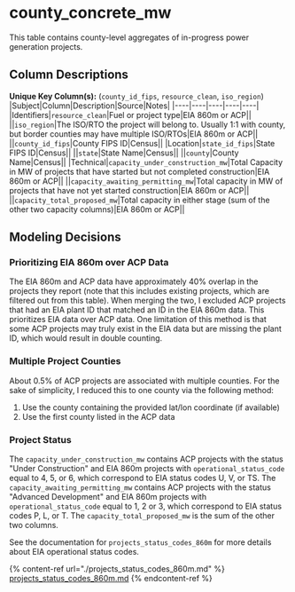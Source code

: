 # county_concrete_mw

This table contains county-level aggregates of in-progress power generation projects.

## Column Descriptions

**Unique Key Column(s):** (`county_id_fips`, `resource_clean`, `iso_region`)
|Subject|Column|Description|Source|Notes|
|----|----|----|----|----|
|Identifiers|`resource_clean`|Fuel or project type|EIA 860m or ACP||
||`iso_region`|The ISO/RTO the project will belong to. Usually 1:1 with county, but border counties may have multiple ISO/RTOs|EIA 860m or ACP||
||`county_id_fips`|County FIPS ID|Census||
|Location|`state_id_fips`|State FIPS ID|Census||
||`state`|State Name|Census||
||`county`|County Name|Census||
|Technical|`capacity_under_construction_mw`|Total Capacity in MW of projects that have started but not completed construction|EIA 860m or ACP||
||`capacity_awaiting_permitting_mw`|Total capacity in MW of projects that have not yet started construction|EIA 860m or ACP||
||`capacity_total_proposed_mw`|Total capacity in either stage (sum of the other two capacity columns)|EIA 860m or ACP||

## Modeling Decisions

### Prioritizing EIA 860m over ACP Data

The EIA 860m and ACP data have approximately 40% overlap in the projects they report (note that this includes existing projects, which are filtered out from this table). When merging the two, I excluded ACP projects that had an EIA plant ID that matched an ID in the EIA 860m data. This prioritizes EIA data over ACP data. One limitation of this method is that some ACP projects may truly exist in the EIA data but are missing the plant ID, which would result in double counting.

### Multiple Project Counties

About 0.5% of ACP projects are associated with multiple counties. For the sake of simplicity, I reduced this to one county via the following method:

1. Use the county containing the provided lat/lon coordinate (if available)
1. Use the first county listed in the ACP data

### Project Status

The `capacity_under_construction_mw` contains ACP projects with the status "Under Construction" and EIA 860m projects with `operational_status_code` equal to 4, 5, or 6, which correspond to EIA status codes U, V, or TS. The `capacity_awaiting_permitting_mw` contains ACP projects with the status "Advanced Development" and EIA 860m projects with `operational_status_code` equal to 1, 2 or 3, which correspond to EIA status codes P, L, or T. The `capacity_total_proposed_mw` is the sum of the other two columns.

See the documentation for `projects_status_codes_860m` for more details about EIA operational status codes.

{% content-ref url="./projects_status_codes_860m.md" %}
[projects_status_codes_860m.md](./projects_status_codes_860m.md)
{% endcontent-ref %}
